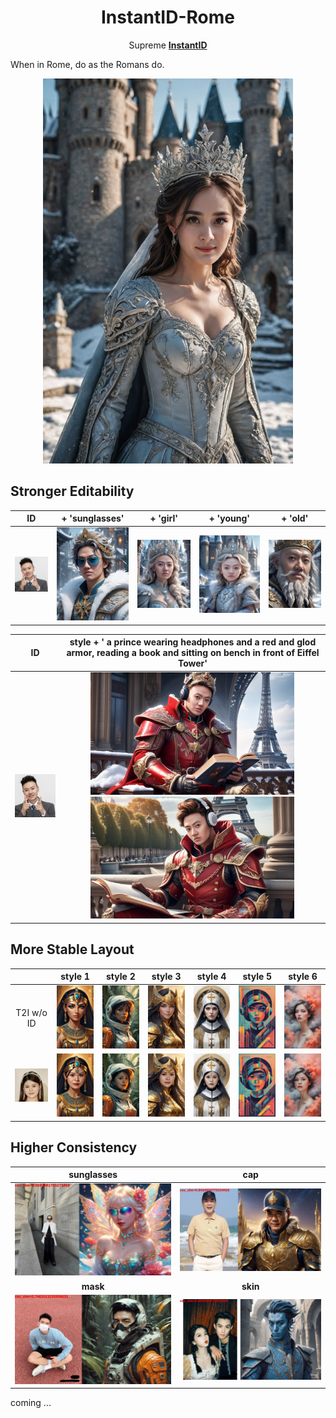 <div align="center">
<h1>InstantID-Rome</h1>

Supreme [**InstantID**](https://github.com/InstantID/InstantID)

</div>

When in Rome, do as the Romans do.


<div align="center">
<img src="./data/res_yangmi.jpg" width = "400" />
</div>



## Stronger Editability
| ID | + 'sunglasses' | + 'girl' | + 'young' | + 'old' | 
|:-------------------------:|:-------------------------:|:-------------------------:|:-------------------------:|:-------------------------:|
<img src="./data/my.png" width = "100" /> | <img src="./data/my_sunglasses.jpg" width = "150" /> | <img src="./data/my_girl.jpg" width = "150" /> | <img src="./data/my_young.jpg" width = "150" /> | <img src="./data/my_old.jpg" width = "150" />


| ID | style + ' a prince wearing headphones and a red and glod armor, reading a book and sitting on bench in front of Eiffel Tower'  |
|:-------------------------:|:-------------------------:|
<img src="./data/my.png" width = "134" /> | <img src="./data/my_longprompt_1.jpg" width = "326" />  <img src="./data/my_longprompt_2.jpg" width = "326" /> 


## More Stable Layout
|| style 1 | style 2 | style 3 | style 4 | style 5 | style 6 |
|:-------------------------:|:-------------------------:|:-------------------------:|:-------------------------:|:-------------------------:|:-------------------------:|:-------------------------:|
T2I w/o ID |<img src="./data/t2i_1_raw.jpg" width = "100" /> |<img src="./data/t2i_2_raw.jpg" width = "100" /> |<img src="./data/t2i_3_raw.jpg" width = "100" /> |<img src="./data/t2i_4_raw.jpg" width = "100" /> |<img src="./data/t2i_5_raw.jpg" width = "100" /> |<img src="./data/t2i_6_raw.jpg" width = "100" /> |
<img src="./data/Djy.png" width = "100" /> | <img src="./data/t2i_1_id.jpg" width = "100" /> |<img src="./data/t2i_2_id.jpg" width = "100" /> |<img src="./data/t2i_3_id.jpg" width = "100" /> |<img src="./data/t2i_4_id.jpg" width = "100" /> |<img src="./data/t2i_5_id.jpg" width = "100" /> |<img src="./data/t2i_6_id.jpg" width = "100" /> |


## Higher Consistency
| sunglasses | cap |
|:-------------------------:|:-------------------------:|
<img src="./data/fe342e172f4f79f0f18e0cfecbf86de27a6058e329240b4bfdb73fb5.jpg" width = "425" /> | <img src="./data/2b008e52c4a66093b4aa7697a38e7ab6b21a898dcb43dd75a088d6a6.jpg" width = "425" />
| **mask** | **skin** |
<img src="./data/829d06193e5334e1036e1dd5a41b510848ef52225c49b2c7463e7215.jpg" width = "425" /> | <img src="./data/e1f454de3bfb8ece436cb4084837c0f8e1287b111f2819dd37ca9f92.jpg" width = "425" />




coming ...
